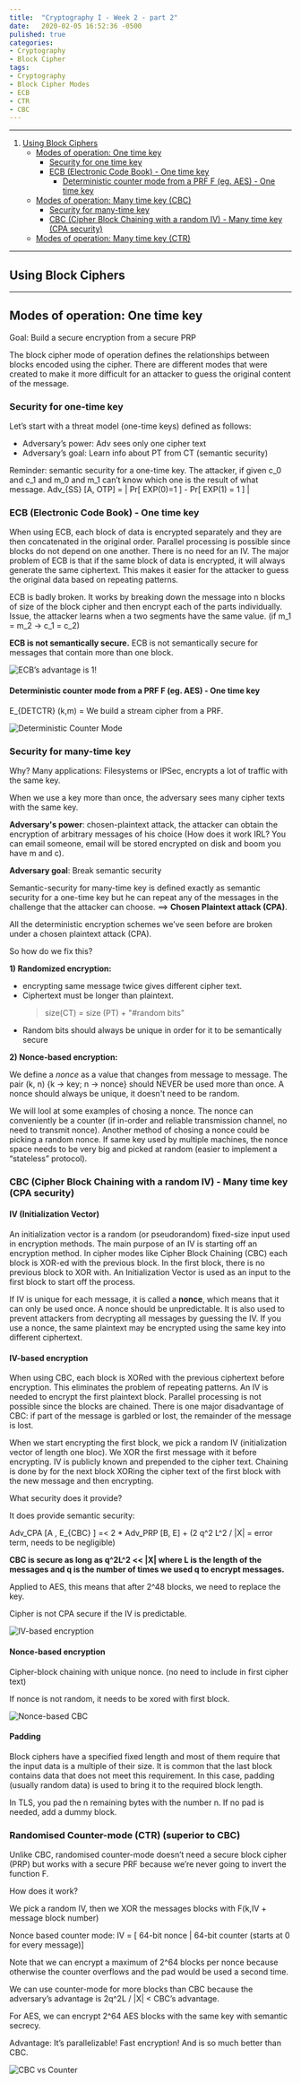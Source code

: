 ```yaml
---
title:  "Cryptography I - Week 2 - part 2"
date:   2020-02-05 16:52:36 -0500
pulished: true
categories:
- Cryptography
- Block Cipher
tags:
- Cryptography
- Block Cipher Modes
- ECB
- CTR
- CBC
---
```



-------------------- 

 1. [Using Block Ciphers](#using-block-ciphers)
	* [Modes of operation: One time key](#modes-of-operation-one-time-key)
		+ [Security for one time key](#security-for-one-time-key) 
		+ [ECB (Electronic Code Book) - One time key](#ecb-electronic-code-book---one-time-key)
			- [Deterministic counter mode from a PRF F (eg. AES) - One time key](#deterministic-counter-mode-from-a-prf-f-eg-aes---one-time-key)
	* [Modes of operation: Many time key (CBC)](#) 
		+ [Security for many-time key](#security-for-many-time-key)
		+ [CBC (Cipher Block Chaining with a random IV) - Many time key (CPA security)](#cbc-cipher-block-chaining-with-a-random-iv---many-time-key-cpa-security)
	* [Modes of operation: Many time key (CTR)](#)
   
-------------------------------------------------------------------------------------

## Using Block Ciphers
---------------------

## Modes of operation: One time key

Goal: Build a secure encryption from a secure PRP

The block cipher mode of operation defines the relationships between blocks encoded using the cipher. There are different modes that were created to make it more difficult for an attacker to guess the original content of the message.

### Security for one-time key

Let’s start with a threat model (one-time keys) defined as follows:
- Adversary’s power: Adv sees only one cipher text
- Adversary’s goal: Learn info about PT from CT (semantic security)

Reminder: semantic security for a one-time key. The attacker, if given c_0 and c_1 and m_0 and m_1 can’t know which one is the result of what message. 
Adv_{SS} [A, OTP] = | Pr[ EXP(0)=1 ] - Pr[ EXP(1) = 1 ] |


### ECB (Electronic Code Book) - One time key

When using ECB, each block of data is encrypted separately and they are then concatenated in the original order. Parallel processing is possible since blocks do not depend on one another. There is no need for an IV. The major problem of ECB is that if the same block of data is encrypted, it will always generate the same ciphertext. This makes it easier for the attacker to guess the original data based on repeating patterns.

ECB is badly broken. It works by breaking down the message into n blocks of size of the block cipher and then encrypt each of the parts individually. Issue, the attacker learns when a two segments have the same value. (if m_1 = m_2 -> c_1 = c_2)

**ECB is not semantically secure.**
ECB is not semantically secure for messages that contain more than one block.

![ECB’s advantage is 1!](http://cl.ly/Tdm9/Screen%20Shot%202014-01-30%20at%2011.28.png)

#### Deterministic counter mode from a PRF F (eg. AES) - One time key

E_{DETCTR} (k,m) = We build a stream cipher from a PRF.

![Deterministic Counter Mode](http://cl.ly/Te5t/Screen%20Shot%202014-01-30%20at%2011.37.39.png)

### Security for many-time key

Why? Many applications: Filesystems or IPSec, encrypts a lot of traffic with the same key. 

When we use a key more than once, the adversary sees many cipher texts with the same key. 

**Adversary's power**: chosen-plaintext attack, the attacker can obtain the encryption of arbitrary messages of his choice (How does it work IRL? You can email someone, email will be stored encrypted on disk and boom you have m and c).

**Adversary goal**: Break semantic security

Semantic-security for many-time key is defined exactly as semantic security for a one-time key but he can repeat any of the messages in the challenge that the attacker can choose. ==> **Chosen Plaintext attack (CPA)**.

All the deterministic encryption schemes we’ve seen before are broken under a chosen plaintext attack (CPA). 

So how do we fix this?

**1) Randomized encryption:** 
  - encrypting same message twice gives different cipher text.
  - Ciphertext must be longer than plaintext. 
      > size(CT) = size (PT) + "#random bits"
  - Random bits should always be unique in order for it to be semantically secure

**2) Nonce-based encryption:** 
  
  We define a *nonce* as a value that changes from message to message. The pair (k, n) {k -> key; n -> nonce} should NEVER be used more than once. A nonce should always be unique, it doesn't need to be random.
  
  We will lool at some examples of chosing a nonce. The nonce can conveniently be a counter (if in-order and reliable transmission channel, no need to transmit nonce). Another method of chosing a nonce could be picking a random nonce. If same key used by multiple machines, the nonce space needs to be very big and picked at random (easier to implement a “stateless” protocol). 


### CBC (Cipher Block Chaining with a random IV) - Many time key (CPA security)

#### IV (Initialization Vector)

An initialization vector is a random (or pseudorandom) fixed-size input used in encryption methods. The main purpose of an IV is starting off an encryption method. In cipher modes like Cipher Block Chaining (CBC) each block is XOR-ed with the previous block. In the first block, there is no previous block to XOR with. An Initialization Vector is used as an input to the first block to start off the process.

If IV is unique for each message, it is called a **nonce**, which means that it can only be used once. A nonce should be unpredictable. It is also used to prevent attackers from decrypting all messages by guessing the IV. If you use a nonce, the same plaintext may be encrypted using the same key into different ciphertext.

#### IV-based encryption

When using CBC, each block is XORed with the previous ciphertext before encryption. This eliminates the problem of repeating patterns. An IV is needed to encrypt the first plaintext block. Parallel processing is not possible since the blocks are chained. There is one major disadvantage of CBC: if part of the message is garbled or lost, the remainder of the message is lost.

When we start encrypting the first block, we pick a random IV (initialization vector of length one bloc).  We XOR the first message with it before encrypting. 
IV is publicly known and prepended to the cipher text. 
Chaining is done by for the next block XORing the cipher text of the first block with the new message and then encrypting. 

What security does it provide? 

It does provide semantic security:

Adv_CPA [A , E_{CBC} ] =< 2 * Adv_PRP [B, E] + (2 q^2 L^2 / |X| = error term, needs to be negligible) 

**CBC is secure as long as q^2L^2 << |X| where L is the length of the messages and q is the number of times we used q to encrypt messages.**

Applied to AES, this means that after 2^48 blocks, we need to replace the key. 

Cipher is not CPA secure if the IV is predictable. 

![IV-based encryption](http://cl.ly/ThMj/Screen%20Shot%202014-02-01%20at%2021.47.48.png)

#### Nonce-based encryption

Cipher-block chaining with unique nonce. (no need to include in first cipher text)

If nonce is not random, it needs to be xored with first block.

![Nonce-based CBC](http://cl.ly/Tgje/Screen%20Shot%202014-02-01%20at%2021.47.34.png)

#### Padding 

Block ciphers have a specified fixed length and most of them require that the input data is a multiple of their size. It is common that the last block contains data that does not meet this requirement. In this case, padding (usually random data) is used to bring it to the required block length.

In TLS, you pad the n remaining bytes with the number n. If no pad is needed, add a dummy block. 
 
### Randomised Counter-mode (CTR) (superior to CBC) 

Unlike CBC, randomised counter-mode doesn’t need a secure block cipher (PRP) but works with a secure PRF because we’re never going to invert the function F. 

How does it work?

We pick a random IV, then we XOR the messages blocks with F(k,IV + message block number)

Nonce based counter mode: IV = [ 64-bit nonce | 64-bit counter (starts at 0 for every message)]

Note that we can encrypt a maximum of 2^64 blocks per nonce because otherwise the counter overflows and the pad would be used a second time.

We can use counter-mode for more blocks than CBC because  the adversary’s advantage is 2q^2L / |X| < CBC’s advantage. 

For AES, we can encrypt 2^64 AES blocks  with the same key with semantic secrecy. 
 
Advantage: It’s parallelizable! Fast encryption! And is so much better than CBC.

![CBC vs Counter](http://cl.ly/TgXt/Screen%20Shot%202014-02-01%20at%2022.38.13.png)

